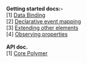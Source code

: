 <b>Getting started docs:-</b>
<br>[1] <a href="https://www.polymer-project.org/docs/polymer/databinding.html">Data Binding</a>
<br>[2] <a href="https://www.polymer-project.org/docs/polymer/polymer.html#declarative-event-mapping">Declarative event mapping</a>
<br>[3] <a href="https://www.polymer-project.org/docs/polymer/polymer.html#extending-other-elements">Extending other elements</a>
<br>[4] <a href="https://www.polymer-project.org/docs/polymer/polymer.html#observeprops">Observing properties</a>
<br><br>
<b>API doc.</b><br>
[1] <a href="https://www.polymer-project.org/docs/polymer/polymer.html">Core Polymer</a>
<br>
